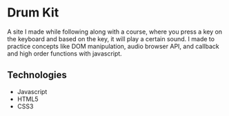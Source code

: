 # Drum Kit
A site I made while following along with a course, where you press a key on the keyboard and based on the key, it will play a certain sound. I made to practice concepts like DOM manipulation, audio browser API, and callback and high order functions with javascript.

## Technologies
* Javascript
* HTML5
* CSS3
